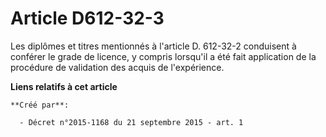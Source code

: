 # Article D612-32-3

Les diplômes et titres mentionnés à l'article D. 612-32-2 conduisent à conférer le grade de licence, y compris lorsqu'il a
été fait application de la procédure de validation des acquis de l'expérience.

**Liens relatifs à cet article**

	**Créé par**:

	  - Décret n°2015-1168 du 21 septembre 2015 - art. 1
